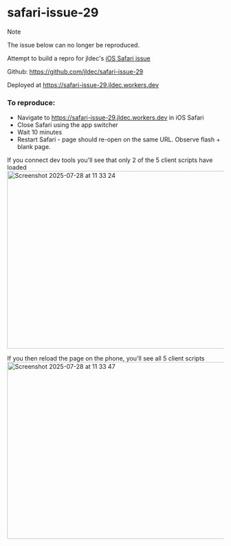 # safari-issue-29
> [!NOTE]
> The issue below can no longer be reproduced.

Attempt to build a repro for jldec's [iOS Safari issue](https://github.com/fmctraining/fmc-website/issues/29)

Github: https://github.com/jldec/safari-issue-29

Deployed at https://safari-issue-29.jldec.workers.dev

### To reproduce:
- Navigate to https://safari-issue-29.jldec.workers.dev in iOS Safari
- Close Safari using the app switcher
- Wait 10 minutes
- Restart Safari - page should re-open on the same URL. Observe flash + blank page.

  
If you connect dev tools you'll see that only 2 of the 5 client scripts have loaded
  <img width="1221" height="414" alt="Screenshot 2025-07-28 at 11 33 24" src="https://github.com/user-attachments/assets/3e42e8f1-169a-4b65-a520-6d005dcd62ec" />

If you then reload the page on the phone, you'll see all 5 client scripts
  <img width="1222" height="412" alt="Screenshot 2025-07-28 at 11 33 47" src="https://github.com/user-attachments/assets/14ed7cb8-2835-4fa7-a93e-ae6cc449e312" />
